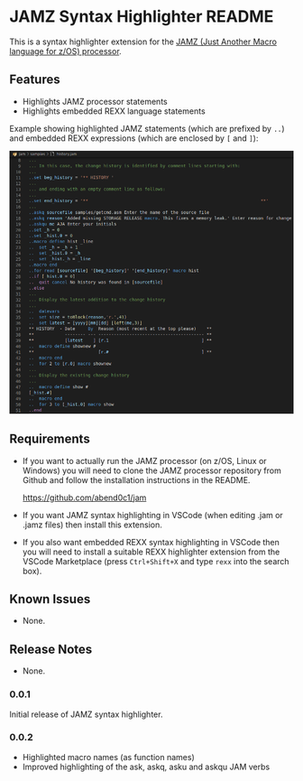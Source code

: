 # JAMZ Syntax Highlighter README

This is a syntax highlighter extension for the [JAMZ (Just Another Macro language for z/OS) processor](https://github.com/abend0c1/jam). 

## Features

- Highlights JAMZ processor statements
- Highlights embedded REXX language statements

Example showing highlighted JAMZ statements (which are prefixed by `..`) and 
embedded REXX expressions (which are enclosed by `[` and `]`):

![Image of JAMZ syntax highlighter](images/jamz-highlighter-screenshot.png)


## Requirements

- If you want to actually run the JAMZ processor (on z/OS, Linux or Windows) you will need to clone the JAMZ processor repository from Github and follow the installation instructions in the README.

  https://github.com/abend0c1/jam

- If you want JAMZ syntax highlighting in VSCode (when editing .jam or .jamz files) then install this extension.

- If you also want embedded REXX syntax highlighting in VSCode then you will need to install
  a suitable REXX highlighter extension from the VSCode Marketplace (press `Ctrl+Shift+X` and type `rexx` into the search box).

## Known Issues

- None.

## Release Notes

- None.

### 0.0.1

Initial release of JAMZ syntax highlighter.

### 0.0.2

- Highlighted macro names (as function names)
- Improved highlighting of the ask, askq, asku and askqu JAM verbs
